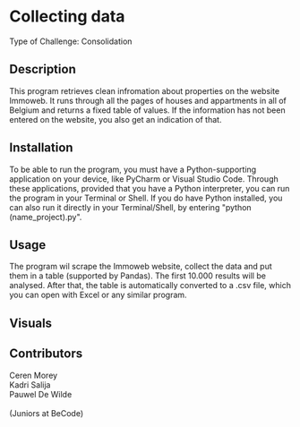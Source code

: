 # Collecting data
Type of Challenge: Consolidation

<h2>Description</h2>
This program retrieves clean infromation about properties on the website Immoweb. It runs through all 
the pages of houses and appartments in all of Belgium and returns a fixed table of values. If the 
information has not been entered on the website, you also get an indication of that.

<h2>Installation</h2>
To be able to run the program, you must have a Python-supporting application on your device, like
PyCharm or Visual Studio Code. Through these applications, provided that you have a Python interpreter, 
you can run the program in your Terminal or Shell. If you do have Python installed, you can also run it
directly in your Terminal/Shell, by entering "python (name_project).py".

<h2>Usage</h2>
The program wil scrape the Immoweb website, collect the data and put them in a table (supported by 
Pandas). The first 10.000 results will be analysed. After that, the table is automatically converted 
to a .csv file, which you can open with Excel or any similar program.

<h2>Visuals</h2>


<h2>Contributors</h2>
Ceren Morey<br/>
Kadri Salija<br/>
Pauwel De Wilde<br/>
<br/>
(Juniors at BeCode)
